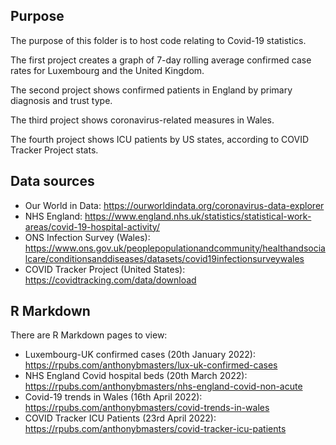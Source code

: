 ## Purpose
The purpose of this folder is to host code relating to Covid-19 statistics.

The first project creates a graph of 7-day rolling average confirmed case rates for Luxembourg and the United Kingdom.

The second project shows confirmed patients in England by primary diagnosis and trust type.

The third project shows coronavirus-related measures in Wales.

The fourth project shows ICU patients by US states, according to COVID Tracker Project stats.

## Data sources
- Our World in Data: https://ourworldindata.org/coronavirus-data-explorer
- NHS England: https://www.england.nhs.uk/statistics/statistical-work-areas/covid-19-hospital-activity/
- ONS Infection Survey (Wales): https://www.ons.gov.uk/peoplepopulationandcommunity/healthandsocialcare/conditionsanddiseases/datasets/covid19infectionsurveywales
- COVID Tracker Project (United States): https://covidtracking.com/data/download

## R Markdown
There are R Markdown pages to view:
- Luxembourg-UK confirmed cases (20th January 2022): https://rpubs.com/anthonybmasters/lux-uk-confirmed-cases
- NHS England Covid hospital beds (20th March 2022): https://rpubs.com/anthonybmasters/nhs-england-covid-non-acute
- Covid-19 trends in Wales (16th April 2022): https://rpubs.com/anthonybmasters/covid-trends-in-wales
- COVID Tracker ICU Patients (23rd April 2022): https://rpubs.com/anthonybmasters/covid-tracker-icu-patients
